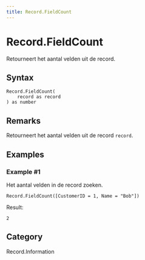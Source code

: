 ```yaml
---
title: Record.FieldCount
---
```


# Record.FieldCount


Retourneert het aantal velden uit de record.


## Syntax

```powerquery
Record.FieldCount(
    record as record
) as number
```


## Remarks

Retourneert het aantal velden uit de record <code>record</code>.


## Examples

### Example #1 
Het aantal velden in de record zoeken.
```powerquery
Record.FieldCount([CustomerID = 1, Name = "Bob"])
```

Result: 
```powerquery
2
```




## Category
Record.Information
